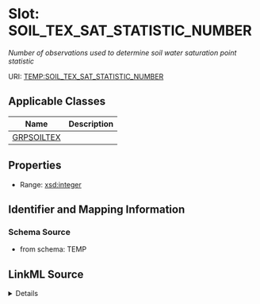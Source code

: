 # Slot: SOIL_TEX_SAT_STATISTIC_NUMBER
_Number of observations used to determine soil water saturation point statistic_


URI: [TEMP:SOIL_TEX_SAT_STATISTIC_NUMBER](https://example.org/TEMP/SOIL_TEX_SAT_STATISTIC_NUMBER)



<!-- no inheritance hierarchy -->




## Applicable Classes

| Name | Description |
| --- | --- |
[GRPSOILTEX](GRPSOILTEX.md) | 






## Properties

* Range: [xsd:integer](xsd:integer)







## Identifier and Mapping Information







### Schema Source


* from schema: TEMP




## LinkML Source

<details>
```yaml
name: SOIL_TEX_SAT_STATISTIC_NUMBER
description: Number of observations used to determine soil water saturation point
  statistic
from_schema: TEMP
rank: 1000
alias: SOIL_TEX_SAT_STATISTIC_NUMBER
domain_of:
- GRP_SOIL_TEX
range: integer

```
</details>